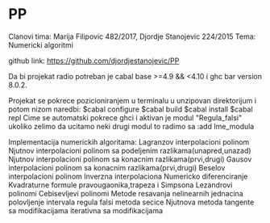 # PP
Clanovi tima: Marija Filipovic 482/2017, Djordje Stanojevic 224/2015
Tema: Numericki algoritmi

github link: https://github.com/djordjestanojevic/PP

Da bi projekat radio potreban je cabal base >=4.9 && <4.10 i ghc bar version 8.0.2.

Projekat se pokrece pozicioniranjem u terminalu u unzipovan direktorijum i potom nizom naredbi:
	$cabal configure
	$cabal build
	$cabal install
	$cabal repl
Cime se automatski pokrece ghci i aktivan je modul "Regula_falsi" ukoliko zelimo da ucitamo neki drugi modul to radimo sa :add
Ime_modula

Implementacija numerickih algoritama:
  Lagranzov interpolacioni polinom
  Njutnov interpolacioni polinom sa podeljenim razlikama(unapred,unazad)
  Njutnov interpolacioni polinom sa konacnim razlikama(prvi,drugi)
  Gausov interpolacioni polinom sa konacnim razlikama(prvi,drugi)
  Beselov interpolacioni polinom
  Inverzna interpolaciona 
  Numericko diferenciranje
  Kvadraturne formule pravougaonika,trapeza i Simpsona
  Lezandrovi polinomi
  Cebisevljevi polinomi
  Metode resavanja nelinearnih jednacina 
	polovljenje intervala
	regula falsi
	metoda secice
	Njutnova metoda tangente sa modifikacijama
	iterativna sa modifikacijama
